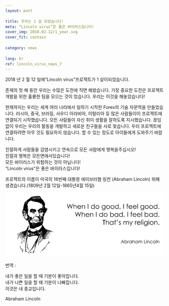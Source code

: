 ```yaml
---
layout: post

title: 우리는 1 살 되었습니다!
meta: “Lincoln virus”은 좋은 바이러스입니다!
cover_img: 2018.02.12/1_year.svg
cover_fit: contain

category: news

lang: kr
ref: lincoln_virus_news_7
---
```


2018 년 2 월 12 일에“Lincoln virus”프로젝트가 1 살이되었습니다.

존재의 첫 해 동안 우리는 수많은 도전에 직면 해왔습니다.
가장 중요한 도전은 프로젝트 개발을 위한 훌륭한 팀을 모으는 것이 었습니다.
우리는 이것을 해놓았습니다!

현재까지는 우리는 세계 여러 나라에서 일하기 시작한 Forex의 기술 자문역을 만들었습니다.
러시아, 중국, 브라질, 사우디 아라비아, 이탈리아 등 많은 사람들이이 프로젝트에 연결되기 시작했습니다.
모든 사람들이 자신 취미 생활을 잘하도록 지시했습니다.
끊임없이 우리는 우리의 활동을 개발하고 새로운 친구들을 사로 찾습니다.
우리 프로젝트에 연결하려면 아무 것도 필요하지 않습니다.
할 수 있는 정도로 아이들에게 도와주기 바랍니다.

친절하게 사람들을 감염시키고 연속으로 모든 사람에게 행복을주십시오!  
친절과 행복은 모든면에서있습니다!  
모든 바이러스가 위험하는 것이 아닙니다!  
“Lincoln virus”은 좋은 바이러스입니다!

프로젝트의 이름이 미국의 16번째 대통령 에이브러햄 링컨 (Abraham Lincoln) 위해 생겼습니다.(1809년 2월 12일-1865년4월 15일)

<a data-fancybox="gallery" href="/img/news/2018.02.12/Lincoln.svg"><img src="/img/news/2018.02.12/Lincoln.svg" alt=""></a>

번역 :  

내가 좋은 일을 할 때 기분이 좋아집니다.  
내가 나쁜 일을 할 때 기분이 나빠집니다.  
이것은 내 종교입니다.  

Abraham Lincoln
